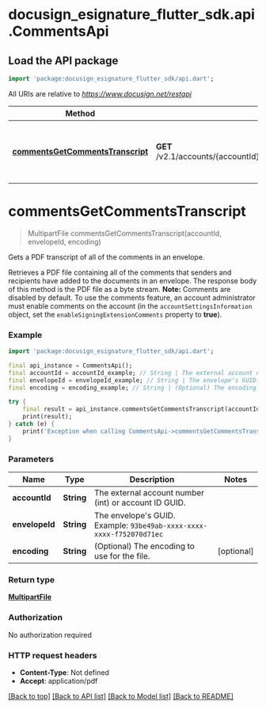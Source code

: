 # docusign_esignature_flutter_sdk.api.CommentsApi

## Load the API package
```dart
import 'package:docusign_esignature_flutter_sdk/api.dart';
```

All URIs are relative to *https://www.docusign.net/restapi*

Method | HTTP request | Description
------------- | ------------- | -------------
[**commentsGetCommentsTranscript**](CommentsApi.md#commentsgetcommentstranscript) | **GET** /v2.1/accounts/{accountId}/envelopes/{envelopeId}/comments/transcript | Gets a PDF transcript of all of the comments in an envelope.


# **commentsGetCommentsTranscript**
> MultipartFile commentsGetCommentsTranscript(accountId, envelopeId, encoding)

Gets a PDF transcript of all of the comments in an envelope.

Retrieves a PDF file containing all of the comments that senders and recipients have added to the documents in an envelope.  The response body of this method is the PDF file as a byte stream.   **Note:** Comments are disabled by default. To use the comments feature, an account administrator must enable comments on the account (in the `accountSettingsInformation` object, set the `enableSigningExtensionComments` property to **true**). 

### Example
```dart
import 'package:docusign_esignature_flutter_sdk/api.dart';

final api_instance = CommentsApi();
final accountId = accountId_example; // String | The external account number (int) or account ID GUID.
final envelopeId = envelopeId_example; // String | The envelope's GUID.   Example: `93be49ab-xxxx-xxxx-xxxx-f752070d71ec` 
final encoding = encoding_example; // String | (Optional) The encoding to use for the file.

try {
    final result = api_instance.commentsGetCommentsTranscript(accountId, envelopeId, encoding);
    print(result);
} catch (e) {
    print('Exception when calling CommentsApi->commentsGetCommentsTranscript: $e\n');
}
```

### Parameters

Name | Type | Description  | Notes
------------- | ------------- | ------------- | -------------
 **accountId** | **String**| The external account number (int) or account ID GUID. | 
 **envelopeId** | **String**| The envelope's GUID.   Example: `93be49ab-xxxx-xxxx-xxxx-f752070d71ec`  | 
 **encoding** | **String**| (Optional) The encoding to use for the file. | [optional] 

### Return type

[**MultipartFile**](MultipartFile.md)

### Authorization

No authorization required

### HTTP request headers

 - **Content-Type**: Not defined
 - **Accept**: application/pdf

[[Back to top]](#) [[Back to API list]](../README.md#documentation-for-api-endpoints) [[Back to Model list]](../README.md#documentation-for-models) [[Back to README]](../README.md)

